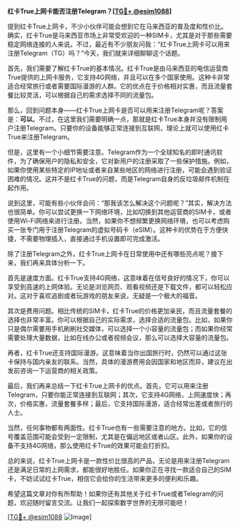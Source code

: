 **红卡True上网卡能否注册Telegram？[[TG💪+ @esim1088](https://t.me/s/esim1088)]**

提到红卡True上网卡，不少小伙伴可能会想到它在马来西亚的普及度和性价比。确实，红卡True是马来西亚市场上非常受欢迎的一种SIM卡，尤其是对于那些需要稳定网络连接的人来说。不过，最近有不少朋友问我：“红卡True上网卡可以用来注册Telegram（TG）吗？”今天，我们就来详细聊聊这个话题。

首先，我们需要了解红卡True的基本情况。红卡True是由马来西亚的电信运营商True提供的上网卡服务，它支持4G网络，并且可以在多个国家使用。这种卡非常适合经常旅行或者需要国际漫游的人群。它的优点在于价格相对实惠，而且流量套餐比较灵活，可以根据自己的需求选择不同的流量包。

那么，回到问题本身——红卡True上网卡是否可以用来注册Telegram呢？答案是：**可以**。不过，在这里我们需要明确一点，那就是红卡True本身并没有限制用户注册Telegram。只要你的设备能够正常连接到互联网，理论上就可以使用红卡True来注册Telegram。

但是，这里有一个小细节需要注意。Telegram作为一个全球知名的即时通讯软件，为了确保用户的隐私和安全，它对新用户的注册采取了一些保护措施。例如，如果你使用某些特定的IP地址或者来自某些地区的网络进行注册，可能会遇到验证困难的情况。这并不是红卡True的问题，而是Telegram自身的反垃圾邮件机制在起作用。

说到这里，可能有些小伙伴会问：“那我该怎么解决这个问题呢？”其实，解决方法也很简单。你可以尝试更换一下网络环境，比如切换到其他运营商的SIM卡，或者使用Wi-Fi网络来进行注册。当然，如果你不想频繁更换网络环境，也可以考虑购买一张专门用于注册Telegram的虚拟号码卡（eSIM）。这种卡的优势在于方便快捷，不需要物理插入，直接通过手机设置即可完成激活。

除了注册Telegram之外，红卡True上网卡在日常使用中还有哪些亮点呢？接下来，我们再来具体分析一下。

首先是速度方面。红卡True支持4G网络，这意味着在信号良好的情况下，你可以享受到高速的上网体验。无论是浏览网页、观看视频还是下载文件，都可以轻松应对。这对于喜欢追剧或者玩游戏的朋友来说，无疑是一个极大的福音。

其次是费用问题。相比传统的SIM卡，红卡True的价格更加亲民，而且流量套餐的选择也非常丰富。你可以根据自己的实际需求，选择合适的流量包。比如，如果你只是偶尔需要用手机刷刷社交媒体，可以选择一个小容量的流量包；而如果你经常需要处理大量数据，比如在线办公或者视频会议，那么可以选择大容量的流量包。

再者，红卡True还支持国际漫游。这意味着当你出国旅行时，仍然可以通过这张卡保持与国内亲友的联系。当然，具体的漫游费用会因国家和地区而异，建议在出发前咨询一下运营商的相关政策。

最后，我们再来总结一下红卡True上网卡的优点。首先，它可以用来注册Telegram，只要你能正常连接到互联网；其次，它支持4G网络，上网速度快；再次，价格实惠，流量套餐多样；最后，它支持国际漫游，适合经常出差或者旅行的人士。

当然，任何事物都有两面性。红卡True也有一些需要注意的地方。比如，它的信号覆盖范围可能会受到一定限制，尤其是在偏远地区或者山区。此外，如果你的设备不支持4G网络，那么使用红卡True的效果可能会打折扣。

总的来说，红卡True上网卡是一款性价比很高的产品，无论是用来注册Telegram还是满足日常的上网需求，都能很好地胜任。如果你正在寻找一款适合自己的SIM卡，不妨试试红卡True，相信它会给你的生活带来更多的便利和乐趣。

希望这篇文章对你有所帮助！如果你还有其他关于红卡True或者Telegram的问题，欢迎随时留言交流。让我们一起探索数字世界的无限可能吧！

[[TG💪+ @esim1088](https://t.me/s/esim1088) ![Image](https://i.postimg.cc/4NQfJmqS/Snipaste-2025-05-13-00-14-12.png)]